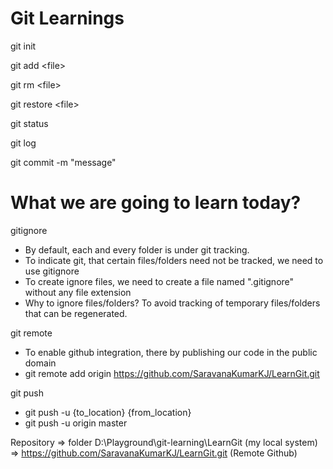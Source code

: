 # Git Learnings

git init

git add &lt;file&gt;

git rm &lt;file&gt;

git restore &lt;file&gt;

git status

git log

git commit -m "message"

# What we are going to learn today?

gitignore 
- By default, each and every folder is under git tracking.
- To indicate git, that certain files/folders need not be tracked, we need to use gitignore
- To create ignore files, we need to create a file named ".gitignore" without any file extension 
- Why to ignore files/folders? To avoid tracking of temporary files/folders that can be regenerated.

git remote
- To enable github integration, there by publishing our code in the public domain
- git remote add origin https://github.com/SaravanaKumarKJ/LearnGit.git

git push
- git push -u {to_location} {from_location}
- git push -u origin master

Repository => folder
D:\Playground\git-learning\LearnGit (my local system) => https://github.com/SaravanaKumarKJ/LearnGit.git (Remote Github)